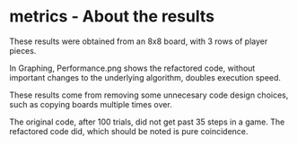 # metrics - About the results

These results were obtained from an 8x8 board, with 3 rows of player pieces.

In Graphing, Performance.png shows the refactored code, without important changes to the underlying algorithm, doubles execution speed.

These results come from removing some unnecesary code design choices, such as copying boards multiple times over.

The original code, after 100 trials, did not get past 35 steps in a game. The refactored code did, which should be noted is pure coincidence.